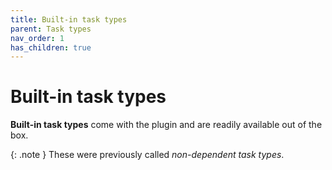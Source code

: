 ```yaml
---
title: Built-in task types
parent: Task types
nav_order: 1
has_children: true
---
```


# Built-in task types

**Built-in task types** come with the plugin and are readily available out of the box.

{: .note }
These were previously called *non-dependent task types*.